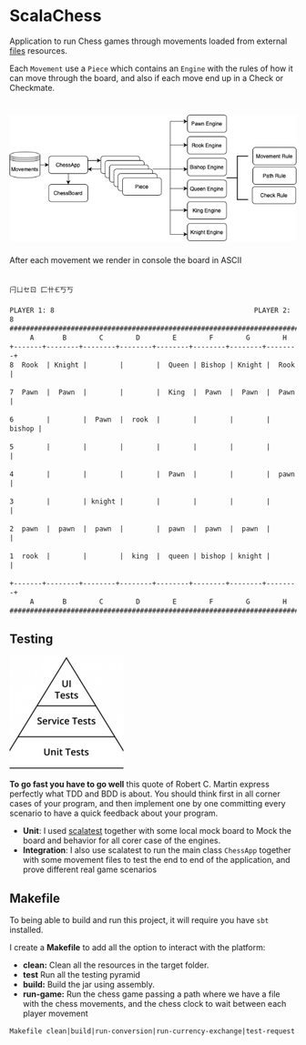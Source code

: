 # ScalaChess

Application to run Chess games through movements loaded from external [files](src/main/resources/) resources.

Each ```Movement``` use a ```Piece``` which contains an ``Engine`` with the rules of how it 
can move through the board, and also if each move end up in a Check or Checkmate.

# ![My image](img/chess.png)


After each movement we render in console the board in ASCII

````

闩ㄩセㄖ ⼕卄🝗丂丂

PLAYER 1: 8                                                 PLAYER 2: 8
########################################################################
     A       B        C        D        E        F        G        H       
+-------+--------+--------+--------+--------+--------+--------+--------+  
8  Rook  | Knight |        |        |  Queen | Bishop | Knight |  Rook  |

7  Pawn  |  Pawn  |        |        |  King  |  Pawn  |  Pawn  |  Pawn  |

6        |        |  Pawn  |  rook  |        |        |        | bishop |

5        |        |        |        |        |        |        |        |

4        |        |        |        |  Pawn  |        |        |  pawn  |

3        |        | knight |        |        |        |        |        |

2  pawn  |  pawn  |  pawn  |        |  pawn  |  pawn  |  pawn  |        |

1  rook  |        |        |  king  |  queen | bishop | knight |        |

+-------+--------+--------+--------+--------+--------+--------+--------+  
     A       B        C        D        E        F        G        H       
########################################################################

````

## Testing

![My image](img/testPyramid.png)

**To go fast you have to go well** this quote of Robert C. Martin express perfectly what TDD and BDD is about. You should think first in all corner cases of your program, and then implement
one by one committing every scenario to have a quick feedback about your program.

* **Unit**: I used [scalatest](https://www.scalatest.org) together with some local mock board to Mock the board and behavior 
    for all corer case of the engines. 
* **Integration**: I also use scalatest to run the main class ```ChessApp``` together with some movement files to test the end to end of the application,
    and prove different real game scenarios

## Makefile

To being able to build and run this project, it will require you have `````sbt````` installed.

I create a **Makefile** to add all the option to interact with the platform:

* **clean:** Clean all the resources in the target folder.
* **test** Run all the testing pyramid
* **build:** Build the jar using assembly.
* **run-game:** Run the chess game passing a path where we have a file with the chess movements, and the
    chess clock to wait between each player movement

````
Makefile clean|build|run-conversion|run-currency-exchange|test-request
````